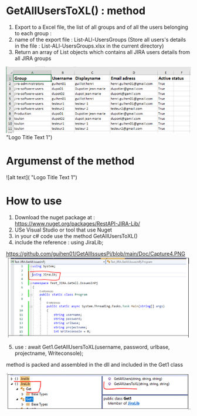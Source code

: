 # GetAllUsersToXL() : method

1. Export to a Excel file, the list of all groups and of all the users belonging to each group : 
2. name of the export file : List-ALl-UsersGroups (Store all users's details in the file : List-ALl-UsersGroups.xlsx in the current directory)
3. Return an array of List objects which contains all JIRA users details from all JIRA groups

![alt text]( https://github.com/guihen01/RestApi-JIRA-Lib/blob/Methods/GetAllUsersDetailToXL/Doc/List-ALl-UsersGroups.PNG "Logo Title Text 1") "Logo Title Text 1")

# Argumenst of the method 

![alt text](  "Logo Title Text 1")

# How to use

1. Download the nuget package at : https://www.nuget.org/packages/RestAPI-JIRA-Lib/
2. USe Visual Studio or tool that use Nuget 
3. in your c# code use the method GetAllUsersToXL()
4. include the reference :   using JiraLib;

https://github.com/guihen01/GetAllIssuesPj/blob/main/Doc/Capture4.PNG
![alt text]( https://github.com/guihen01/GetAllIssuesPj/blob/main/Doc/Capture4.PNG "Logo Title Text 1")

5. use : await Get1.GetAllUsersToXL(username, password, urlbase, projectname, Writeconsole);

method is packed and assembled in the dll  and included in the Get1 class

![alt text](https://github.com/guihen01/RestApi-JIRA-Lib/blob/main/Doc/GetAllUsersToXL/GetAllUsersToXL-inLib.GIF  "Logo Title Text 1")

